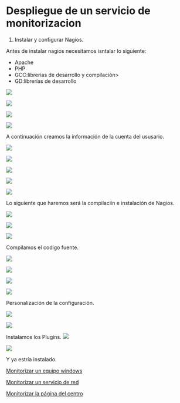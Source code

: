 # Despliegue de un servicio de monitorizacion
1. Instalar y configurar Nagios.

Antes de instalar nagios necesitamos isntalar lo siguiente: 

- Apache
- PHP
- GCC:librerias de desarrollo y compilación>
- GD:librerías de desarrollo

![](./1.png)


![](./2.png)

![](./3.png)

![](./4.png)

A continuación creamos la información de la cuenta del ususario.

![](./5.png)

![](./6.png)

![](./7.png)

![](./8.png)

![](./9.png)

Lo siguiente que haremos será la compilaciín e instalación de Nagios.

![](./10.png)

![](./11.png)

![](./12.png)

Compilamos el codigo fuente.

![](./13.png)

![](./14.png)

![](./15.png)

![](./16.png)

Personalización de la configuración.

![](./17.png)

![](./18.png)

Instalamos los Plugins.
![](./19.png)

![](./20.png)

Y ya estría instalado.

[Monitorizar un equipo windows](./Máquina.md)

[Monitorizar un servicio de red](./Servicio.md)

[Monitorizar la página del centro](./Pagina.md)
